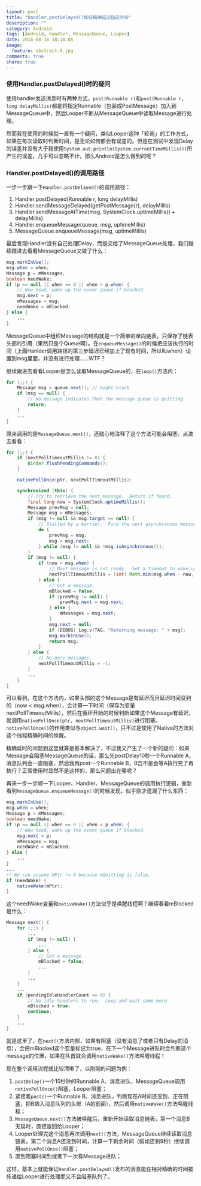 ```yaml
---
layout: post
title: "Handler.postDelayed()如何精确延迟指定时间"
description: ""
category: Android
tags: [Android, handler, MessageQueue, Looper]
date: 2016-08-16 18:18:05
image:
  feature: abstract-6.jpg
comments: true
share: true
---
```


### 使用Handler.postDelayed()时的疑问

使用handler发送消息时有两种方式，`post(Runnable r)`和`post(Runnable r, long delayMillis)`都是将指定Runnable（包装成PostMessage）加入到MessageQueue中，然后Looper不断从MessageQueue中读取Message进行处理。

然而我在使用的时候就一直有一个疑问，类似Looper这种「轮询」的工作方式，如果在每次读取时判断时间，是无论如何都会有误差的。但是在测试中发现Delay的误差并没有大于我使用`System.out.println(System.currentTimeMillis())`所产生的误差，几乎可以忽略不计，那么Android是怎么做到的呢？

### Handler.postDelayed()的调用路径

一步一步跟一下`Handler.postDelayed()`的调用路径：

1. Handler.postDelayed(Runnable r, long delayMillis)
2. Handler.sendMessageDelayed(getPostMessage(r), delayMillis)
3. Handler.sendMessageAtTime(msg, SystemClock.uptimeMillis() + delayMillis)
4. Handler.enqueueMessage(queue, msg, uptimeMillis)
5. MessageQueue.enqueueMessage(msg, uptimeMillis)

最后发现Handler没有自己处理Delay，而是交给了MessageQueue处理，我们继续跟进去看看MessageQueue又做了什么：

```java
msg.markInUse();
msg.when = when;
Message p = mMessages;
boolean needWake;
if (p == null || when == 0 || when < p.when) {
    // New head, wake up the event queue if blocked.
    msg.next = p;
    mMessages = msg;
    needWake = mBlocked;
} else {
    ...
}
```

MessageQueue中组织Message的结构就是一个简单的单向链表，只保存了链表头部的引用（果然只是个Queue啊）。在`enqueueMessage()`的时候把应该执行的时间（上面Hanlder调用路径的第三步延迟已经加上了现有时间，所以叫when）设置到msg里面，并没有进行处理……WTF？

继续跟进去看看Looper是怎么读取MessageQueue的，在`loop()`方法内：

```java
for (;;) {
    Message msg = queue.next(); // might block
    if (msg == null) {
        // No message indicates that the message queue is quitting.
        return;
    }
    ...
}
```

原来调用的是`MessageQueue.next()`，还贴心地注释了这个方法可能会阻塞，点进去看看：

```java
for (;;) {
    if (nextPollTimeoutMillis != 0) {
        Binder.flushPendingCommands();
    }

    nativePollOnce(ptr, nextPollTimeoutMillis);

    synchronized (this) {
        // Try to retrieve the next message.  Return if found.
        final long now = SystemClock.uptimeMillis();
        Message prevMsg = null;
        Message msg = mMessages;
        if (msg != null && msg.target == null) {
            // Stalled by a barrier.  Find the next asynchronous message in the queue.
            do {
                prevMsg = msg;
                msg = msg.next;
            } while (msg != null && !msg.isAsynchronous());
        }
        if (msg != null) {
            if (now < msg.when) {
                // Next message is not ready.  Set a timeout to wake up when it is ready.
                nextPollTimeoutMillis = (int) Math.min(msg.when - now, Integer.MAX_VALUE);
            } else {
                // Got a message.
                mBlocked = false;
                if (prevMsg != null) {
                    prevMsg.next = msg.next;
                } else {
                    mMessages = msg.next;
                }
                msg.next = null;
                if (DEBUG) Log.v(TAG, "Returning message: " + msg);
                msg.markInUse();
                return msg;
            }
        } else {
            // No more messages.
            nextPollTimeoutMillis = -1;
        }
        ...
    }
}
```

可以看到，在这个方法内，如果头部的这个Message是有延迟而且延迟时间没到的（now < msg.when），会计算一下时间（保存为变量nextPollTimeoutMillis），然后在循环开始的时候判断如果这个Message有延迟，就调用`nativePollOnce(ptr, nextPollTimeoutMillis)`进行阻塞。`nativePollOnce()`的作用类似与`object.wait()`，只不过是使用了Native的方法对这个线程精确时间的唤醒。

精确延时的问题到这里就算是基本解决了，不过我又产生了一个新的疑问：如果Message会阻塞MessageQueue的话，那么先postDelay10秒一个Runnable A，消息队列会一直阻塞，然后我再post一个Runnable B，B岂不是会等A执行完了再执行？正常使用时显然不是这样的，那么问题出在哪呢？

再来一步一步顺一下Looper、Handler、MessageQueue的调用执行逻辑，重新看到`MessageQueue.enqueueMessage()`的时候发现，似乎刚才遗漏了什么东西：

```java
msg.markInUse();
msg.when = when;
Message p = mMessages;
boolean needWake;
if (p == null || when == 0 || when < p.when) {
    // New head, wake up the event queue if blocked.
    msg.next = p;
    mMessages = msg;
    needWake = mBlocked;
} else {
    ...
}
...
// We can assume mPtr != 0 because mQuitting is false.
if (needWake) {
    nativeWake(mPtr);
}
```

这个needWake变量和`nativeWake()`方法似乎是唤醒线程啊？继续看看mBlocked是什么：

```java
Message next() {
    for (;;) {
        ...
        if (msg != null) {
            ...
        } else {
            // Got a message.
            mBlocked = false;
            ...
        }
        ...
    }
    ...
    if (pendingIdleHandlerCount <= 0) {
        // No idle handlers to run.  Loop and wait some more.
        mBlocked = true;
        continue;
    }
    ...
}
```

就是这里了，在`next()`方法内部，如果有阻塞（没有消息了或者只有Delay的消息），会把mBlocked这个变量标记为true，在下一个Message进队时会判断这个message的位置，如果在队首就会调用`nativeWake()`方法唤醒线程！

现在整个调用流程就比较清晰了，以刚刚的问题为例：

1. `postDelay()`一个10秒钟的Runnable A、消息进队，MessageQueue调用`nativePollOnce()`阻塞，Looper阻塞；
2. 紧接着`post()`一个Runnable B、消息进队，判断现在A时间还没到、正在阻塞，把B插入消息队列的头部（A的前面），然后调用`nativeWake()`方法唤醒线程；
3. `MessageQueue.next()`方法被唤醒后，重新开始读取消息链表，第一个消息B无延时，直接返回给Looper；
4. Looper处理完这个消息再次调用`next()`方法，MessageQueue继续读取消息链表，第二个消息A还没到时间，计算一下剩余时间（假如还剩9秒）继续调用`nativePollOnce()`阻塞；
5. 直到阻塞时间到或者下一次有Message进队；

这样，基本上就能保证`Handler.postDelayed()`发布的消息能在相对精确的时间被传递给Looper进行处理而又不会阻塞队列了。
